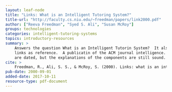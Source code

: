 ```yaml
---
layout: leaf-node
title: "Links: What is an Intelligent Tutoring System?"
title-url: "http://faculty.cs.niu.edu/~freedman/papers/link2000.pdf"
author: ["Reeva Freedman", "Syed S. Ali", "Susan McRoy"]
groups: technologies
categories: intelligent-tutoring-systems
topics: introductory-resources
summary: >
    Answers the question What is an Intelligent Tutorin System?  It also provides
    links as reference.  A publicatin of the ACM journal intelligence.  The referenced resources
    are dated, but the explanations of the components are still sound.
cite: >
    Freedman, R., Ali, S. S., & McRoy, S. (2000). Links: what is an intelligent tutoring system?. intelligence, 11(3), 15-16.
pub-date: 2000-09-01
added-date: 2017-10-11
resource-type: pdf-document
---
```

